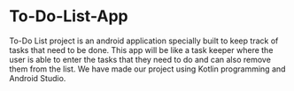 # To-Do-List-App
To-Do List project is an android application specially built to keep track of tasks that need to be done. This app will be like a task keeper where the user is able to enter the tasks that they need to do and can also remove them from the list. We have made our project using Kotlin programming and Android Studio.
